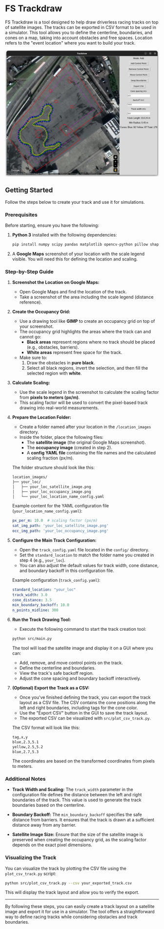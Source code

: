 # FS Trackdraw

FS Trackdraw is a tool designed to help draw driverless racing tracks on 
top of satellite images. The tracks can be exported in CSV format to be used in a simulator. 
This tool allows you to define the centerline, boundaries, and cones on a map, taking into account obstacles and free spaces.
Location refers to the "event location" where you want to build your track.

![GUI Screenshot](gui_img.png)

## Getting Started

Follow the steps below to create your track and use it for simulations.

### Prerequisites

Before starting, ensure you have the following:

1. **Python 3** installed with the following dependencies:

   ```bash
   pip install numpy scipy pandas matplotlib opencv-python pillow shapely pyyaml
   ```

2. A **Google Maps** screenshot of your location with the scale legend visible. You will need this for defining the location and scaling.

### Step-by-Step Guide

1. **Screenshot the Location on Google Maps:**
   - Open Google Maps and find the location of the track.
   - Take a screenshot of the area including the scale legend (distance reference).

2. **Create the Occupancy Grid:**
   - Use a drawing tool like **GIMP** to create an occupancy grid on top of your screenshot.
   - The occupancy grid highlights the areas where the track can and cannot go:
     - **Black areas** represent regions where no track should be placed (e.g., obstacles, barriers).
     - **White areas** represent free space for the track.
   - Make sure to:
     1. Draw the obstacles in **pure black**.
     2. Select all black regions, invert the selection, and then fill the selected region with **white**.
   
3. **Calculate Scaling:**
   - Use the scale legend in the screenshot to calculate the scaling factor from **pixels to meters (px/m)**.
   - This scaling factor will be used to convert the pixel-based track drawing into real-world measurements.

4. **Prepare the Location Folder:**
   - Create a folder named after your location in the `/location_images` directory.
   - Inside the folder, place the following files:
     - The **satellite image** (the original Google Maps screenshot).
     - The **occupancy image** (created in step 2).
     - A **config YAML file** containing the file names and the calculated scaling fraction (px/m).
   
   The folder structure should look like this:
   
   ```
   location_images/
   ├── your_loc/
   │   ├── your_loc_satellite_image.png
   │   ├── your_loc_occupancy_image.png
   │   └── your_loc_location_name_config.yaml
   ```

   Example content for the YAML configuration file (`your_location_name_config.yaml`):

   ```yaml
   px_per_m: 10.0  # scaling factor (px/m)
   sat_img_path: 'your_loc_satellite_image.png'
   occ_img_path: 'your_loc_occupancy_image.png'
   ```

5. **Configure the Main Track Configuration:**
   - Open the `track_config.yaml` file located in the `config/` directory.
   - Set the `standard_location` to match the folder name you created in step 4 (e.g., `your_loc`).
   - You can also adjust the default values for track width, cone distance, and boundary backoff in this configuration file.

   Example configuration (`track_config.yaml`):

   ```yaml
   standard_location: "your_loc"
   track_width: 3.0
   cone_distance: 3.5
   min_boundary_backoff: 10.0
   n_points_midline: 300
   ```

6. **Run the Track Drawing Tool:**
   - Execute the following command to start the track creation tool:

   ```bash
   python src/main.py
   ```

   The tool will load the satellite image and display it on a GUI where you can:
   - Add, remove, and move control points on the track.
   - Define the centerline and boundaries.
   - View the track's safe backoff region.
   - Adjust the cone spacing and boundary backoff interactively.

7. **(Optional) Export the Track as a CSV:**
   - Once you've finished defining the track, you can export the track layout as a CSV file. The CSV contains the cone positions along the left and right boundaries, including tags for the cone color.
   - Use the "Export CSV" button in the GUI to save the track layout.
   - The exported CSV can be visualized with `src/plot_csv_track.py`.

   The CSV format will look like this:

   ```csv
   tag,x,y
   blue,2.3,5.1
   yellow,2.5,5.2
   blue,2.7,5.3
   ```

   The coordinates are based on the transformed coordinates from pixels to meters.

### Additional Notes

- **Track Width and Scaling:**
  The `track_width` parameter in the configuration file defines the distance between the left and right boundaries of the track. This value is used to generate the track boundaries based on the centerline.

- **Boundary Backoff:**
  The `min_boundary_backoff` specifies the safe distance from barriers. It ensures that the track is drawn at a sufficient distance away from any barrier.

- **Satellite Image Size:**
  Ensure that the size of the satellite image is preserved when creating the occupancy grid, as the scaling factor depends on the exact pixel dimensions.

### Visualizing the Track

You can visualize the track by plotting the CSV file using the `plot_csv_track.py` script:

```bash
python src/plot_csv_track.py --csv your_exported_track.csv
```

This will display the track layout and allow you to verify the export.

---

By following these steps, you can easily create a track layout on a satellite image and export it for use in a simulator. The tool offers a straightforward way to define racing tracks while considering obstacles and track boundaries.